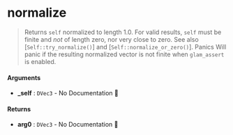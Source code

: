 # normalize

>  Returns `self` normalized to length 1.0.
>  For valid results, `self` must be finite and _not_ of length zero, nor very close to zero.
>  See also [`Self::try_normalize()`] and [`Self::normalize_or_zero()`].
>  Panics
>  Will panic if the resulting normalized vector is not finite when `glam_assert` is enabled.

#### Arguments

- **\_self** : `DVec3` \- No Documentation 🚧

#### Returns

- **arg0** : `DVec3` \- No Documentation 🚧